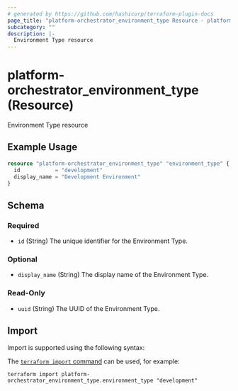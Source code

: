 ```yaml
---
# generated by https://github.com/hashicorp/terraform-plugin-docs
page_title: "platform-orchestrator_environment_type Resource - platform-orchestrator"
subcategory: ""
description: |-
  Environment Type resource
---
```


# platform-orchestrator_environment_type (Resource)

Environment Type resource

## Example Usage

```terraform
resource "platform-orchestrator_environment_type" "environment_type" {
  id           = "development"
  display_name = "Development Environment"
}
```

<!-- schema generated by tfplugindocs -->
## Schema

### Required

- `id` (String) The unique identifier for the Environment Type.

### Optional

- `display_name` (String) The display name of the Environment Type.

### Read-Only

- `uuid` (String) The UUID of the Environment Type.

## Import

Import is supported using the following syntax:

The [`terraform import` command](https://developer.hashicorp.com/terraform/cli/commands/import) can be used, for example:

```shell
terraform import platform-orchestrator_environment_type.environment_type "development"
```
